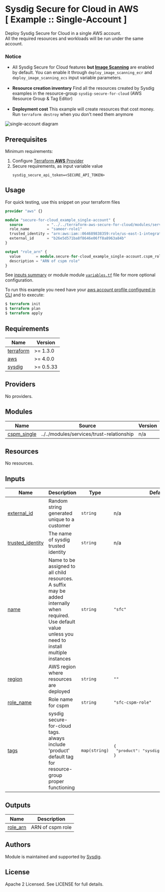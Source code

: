 # Sysdig Secure for Cloud in AWS<br/>[ Example :: Single-Account ]

Deploy Sysdig Secure for Cloud in a single AWS account.<br/>
All the required resources and workloads will be run under the same account.


### Notice
* All Sysdig Secure for Cloud features **but [Image Scanning](https://docs.sysdig.com/en/docs/sysdig-secure/scanning/)** are enabled by default. You can enable it through `deploy_image_scanning_ecr` and `deploy_image_scanning_ecs` input variable parameters.<br/><br/>
* **Resource creation inventory** Find all the resources created by Sysdig examples in the resource-group `sysdig-secure-for-cloud` (AWS Resource Group & Tag Editor) <br/><br/>
* **Deployment cost** This example will create resources that cost money.<br/>Run `terraform destroy` when you don't need them anymore

![single-account diagram](https://raw.githubusercontent.com/sysdiglabs/terraform-aws-secure-for-cloud/master/examples/single-account-ecs/diagram-single.png)


## Prerequisites

Minimum requirements:

1. Configure [Terraform **AWS** Provider](https://registry.terraform.io/providers/hashicorp/aws/latest/docs)
1. Secure requirements, as input variable value
    ```
    sysdig_secure_api_token=<SECURE_API_TOKEN>
    ```


## Usage

For quick testing, use this snippet on your terraform files

```terraform
provider "aws" {}

module "secure-for-cloud_example_single-account" {
  source           = "../../terraform-aws-secure-for-cloud/modules/services/trust-relationship"
  role_name        = "sameer-role1"
  trusted_identity = "arn:aws:iam::064689838359:role/us-east-1-integration01-secure-assume-role"
  external_id      = "b26e5d571ba8f8646e06ff8a8963a84b"
}

output "role_arn" {
  value       = module.secure-for-cloud_example_single-account.cspm_role_arn
  description = "ARN of cspm role"
}
```

See [inputs summary](#inputs) or module module [`variables.tf`](https://github.com/sysdiglabs/terraform-aws-secure-for-cloud/blob/master/examples/single-account/variables.tf) file for more optional configuration.

To run this example you need have your [aws account profile configured in CLI](https://docs.aws.amazon.com/cli/latest/userguide/cli-configure-profiles.html) and to execute:
```terraform
$ terraform init
$ terraform plan
$ terraform apply
```

<!-- BEGINNING OF PRE-COMMIT-TERRAFORM DOCS HOOK -->
## Requirements

| Name | Version |
|------|---------|
| <a name="requirement_terraform"></a> [terraform](#requirement\_terraform) | >= 1.3.0 |
| <a name="requirement_aws"></a> [aws](#requirement\_aws) | >= 4.0.0 |
| <a name="requirement_sysdig"></a> [sysdig](#requirement\_sysdig) | >= 0.5.33 |

## Providers

No providers.

## Modules

| Name | Source | Version |
|------|--------|---------|
| <a name="module_cspm_single"></a> [cspm\_single](#module\_cspm\_single) | ../../modules/services/trust-relationship | n/a |

## Resources

No resources.

## Inputs

| Name | Description | Type | Default | Required |
|------|-------------|------|---------|:--------:|
| <a name="input_external_id"></a> [external\_id](#input\_external\_id) | Random string generated unique to a customer | `string` | n/a | yes |
| <a name="input_trusted_identity"></a> [trusted\_identity](#input\_trusted\_identity) | The name of sysdig trusted identity | `string` | n/a | yes |
| <a name="input_name"></a> [name](#input\_name) | Name to be assigned to all child resources. A suffix may be added internally when required. Use default value unless you need to install multiple instances | `string` | `"sfc"` | no |
| <a name="input_region"></a> [region](#input\_region) | AWS region where resources are deployed | `string` | `""` | no |
| <a name="input_role_name"></a> [role\_name](#input\_role\_name) | Role name for cspm | `string` | `"sfc-cspm-role"` | no |
| <a name="input_tags"></a> [tags](#input\_tags) | sysdig secure-for-cloud tags. always include 'product' default tag for resource-group proper functioning | `map(string)` | <pre>{<br>  "product": "sysdig-secure-for-cloud"<br>}</pre> | no |

## Outputs

| Name | Description |
|------|-------------|
| <a name="output_role_arn"></a> [role\_arn](#output\_role\_arn) | ARN of cspm role |
<!-- END OF PRE-COMMIT-TERRAFORM DOCS HOOK -->


## Authors

Module is maintained and supported by [Sysdig](https://sysdig.com).

## License

Apache 2 Licensed. See LICENSE for full details.
